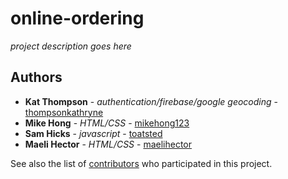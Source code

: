 # online-ordering

*project description goes here*

## Authors

* **Kat Thompson** - *authentication/firebase/google geocoding* - [thompsonkathryne](https://github.com/thompsonkathryne)
* **Mike Hong** - *HTML/CSS* - [mikehong123](https://github.com/mikehong123)
* **Sam Hicks** - *javascript* - [toatsted](https://github.com/toatsted)
* **Maeli Hector** - *HTML/CSS* - [maelihector](https://github.com/maelihector)

See also the list of [contributors](https://github.com/your/project/contributors) who participated in this project.
